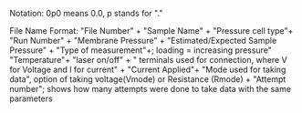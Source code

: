 Notation: 0p0 means 0.0, p stands for "."

File Name Format:
"File Number" +
"Sample Name" +
"Pressure cell type"+
"Run Number" +
"Membrane Pressure" +
"Estimated/Expected Sample Pressure" +
"Type of measurement"+; loading = increasing pressure"
"Temperature"+
"laser on/off" +
" terminals used for connection, where V for Voltage and I for current" +
"Current Applied"+
"Mode used for taking data", option of taking voltage(Vmode) or Resistance (Rmode) +
"Attempt number"; shows how many attempts were done to take data with the same parameters 
